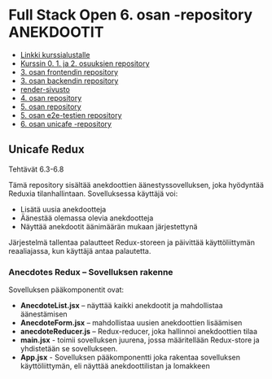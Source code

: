 # Full Stack Open 6. osan -repository ANEKDOOTIT
* [Linkki kurssialustalle](https://fullstackopen.com/)
* [Kurssin 0. 1. ja 2. osuuksien repository](https://github.com/amandahak/fullstackopen_ah)
* [3. osan frontendin repository](https://github.com/amandahak/fullstackopen_3_frontend)
* [3. osan backendin repository](https://github.com/amandahak/fullstackopen_3_backend)
* [render-sivusto](https://fullstackopen-3-ves5.onrender.com)
* [4. osan repository](https://github.com/amandahak/fullstackopen_4)
* [5. osan repository](https://github.com/amandahak/fullstackopen_5)
* [5. osan e2e-testien repository](https://github.com/amandahak/fullstackopen_5_e2e)
* [6. osan unicafe -repository](https://github.com/amandahak/fullstackopen_6_unicafe)


## Unicafe Redux

Tehtävät 6.3-6.8

Tämä repository sisältää anekdoottien äänestyssovelluksen, joka hyödyntää Reduxia tilanhallintaan. Sovelluksessa käyttäjä voi:

- Lisätä uusia anekdootteja
- Äänestää olemassa olevia anekdootteja
- Näyttää anekdootit äänimäärän mukaan järjestettynä

Järjestelmä tallentaa palautteet Redux-storeen ja päivittää käyttöliittymän reaaliajassa, kun käyttäjä antaa palautetta.

### Anecdotes Redux – Sovelluksen rakenne

Sovelluksen pääkomponentit ovat:

* **AnecdoteList.jsx** – näyttää kaikki anekdootit ja mahdollistaa äänestämisen
* **AnecdoteForm.jsx** – mahdollistaa uusien anekdoottien lisäämisen
* **anecdoteReducer.js** – Redux-reducer, joka hallinnoi anekdoottien tilaa
* **main.jsx** - toimii sovelluksen juurena, jossa määritellään Redux-store ja yhdistetään se sovellukseen.
* **App.jsx** - Sovelluksen pääkomponentti joka rakentaa sovelluksen käyttöliittymän, eli näyttää anekdoottilistan ja lomakkeen




